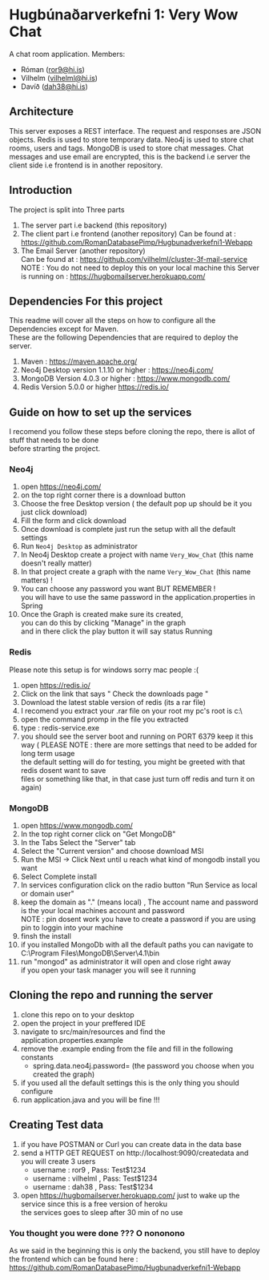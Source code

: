 # Hugbúnaðarverkefni 1: Very Wow Chat

A chat room application.
Members: 
* Róman (ror9@hi.is)
* Vilhelm (vilhelml@hi.is)
* Davíð (dah38@hi.is)

## Architecture
This server exposes a REST interface.  The request and responses are JSON objects.
Redis is used to store temporary data.  Neo4j is used to store chat rooms, users and tags.  MongoDB is used to store chat messages.
Chat messages and use email are encrypted, this is the backend i.e server the client side i.e frontend is in another repository.

## Introduction
The project is split into Three parts 
1. The server part i.e backend (this repository)
2. The client part i.e frontend (another repository)
   Can be found at : https://github.com/RomanDatabasePimp/Hugbunadverkefni1-Webapp
3. The Email Server (another repository)<br>
   Can be found at : https://github.com/vilhelml/cluster-3f-mail-service <br>
   NOTE : You do not need to deploy this on your local machine this Server is running on : https://hugbomailserver.herokuapp.com/

## Dependencies For this project
This readme will cover all the steps on how to configure all the Dependencies except for Maven.<br>
These are the following Dependencies that are required to deploy the server.
1. Maven : https://maven.apache.org/
2. Neo4j Desktop version 1.1.10 or higher : https://neo4j.com/   
3. MongoDB Version 4.0.3 or higher : https://www.mongodb.com/
4. Redis Version 5.0.0 or higher https://redis.io/
  
## Guide on how to set up the services
I recomend you follow these steps before cloning the repo, there is allot of stuff that needs to be done<br>
before strarting the project.

### Neo4j

1. open https://neo4j.com/
2. on the top right corner there is a download button
3. Choose the free Desktop version ( the default pop up should be it you just click download)
4. Fill the form and click download
5. Once download is complete just run the setup with all the default settings
6. Run `Neo4j Desktop` as administrator
7. In Neo4j Desktop create a project with name `Very_Wow_Chat` (this name doesn't really matter)
8. In that project create a graph with the name `Very_Wow_Chat`  (this name matters) !
9. You can choose any password you want BUT REMEMBER !<br> 
   you will have to use the same password in the application.properties in Spring
10. Once the Graph is created make sure its created,<br>
    you can do this by clicking "Manage" in the graph <br>
    and in there click the play button it will say status Running

### Redis
Please note this setup is for windows sorry mac people :(
1. open https://redis.io/
2. Click on the link that says " Check the downloads page "
3. Download the latest stable version of redis (its a rar file)
4. I recomend you extract your .rar file on your root my pc's root is c:\
5. open the command promp in the file you extracted
6. type : redis-service.exe
7. you should see the server boot and running on PORT 6379 keep it this way
( PLEASE NOTE : there are more settings that need to be added for long term usage <br>
  the default setting will do for testing, you might be greeted with that redis dosent want to save <br>
  files or something like that, in that case just turn off redis and turn it on again)

### MongoDB
1. open  https://www.mongodb.com/
2. In the top right corner click on "Get MongoDB"
3. In the Tabs Select the "Server" tab 
4. Select the "Current version" and choose download MSI
5. Run the MSI -> Click Next until u reach what kind of  mongodb install you want
6. Select Complete install
7. In services configuration click on the radio button "Run Service as local or domain user"
8. keep the domain as "." (means local) , The account name and password is the your local machines account and password <br>
   NOTE : pin dosent work you have to create a password if you are using pin to loggin into your machine
9. finsh the install 
10. if you installed MongoDb with all the default paths you can navigate to C:\Program Files\MongoDB\Server\4.1\bin
11. run "mongod" as administrator it will open and close right away<br>
    if you open your task manager you will see it running


## Cloning the repo and running the server
1. clone this repo on to your desktop
2. open the project in your preffered IDE
3. navigate to src/main/resources and find the application.properties.example
4. remove the .example ending from the file and fill in the following constants
   - spring.data.neo4j.password=   (the password you choose when you created the graph)
5. if you used all the default settings this is the only thing you should configure
6. run application.java and you will be fine !!!

## Creating Test data
1. if you have POSTMAN or Curl you can create data in the data base
2. send a HTTP GET REQUEST on http://localhost:9090/createdata and you will create 3 users
   - username : ror9  ,  Pass: Test$1234
   - username : vilhelml  ,  Pass: Test$1234
   - username : dah38  ,  Pass: Test$1234
3. open https://hugbomailserver.herokuapp.com/ just to wake up the service since this is a free version of heroku <br>
   the services goes to sleep after 30 min of no use

### You thought you were done ??? O nononono
As we said in the beginning this is only the backend, you still have to deploy the frontend
which can be found here : https://github.com/RomanDatabasePimp/Hugbunadverkefni1-Webapp
